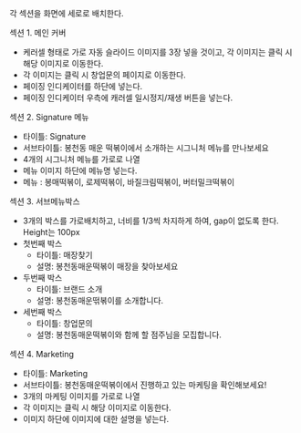 각 섹션을 화면에 세로로 배치한다.

섹션 1. 메인 커버

- 케러셀 형태로 가로 자동 슬라이드 이미지를 3장 넣을 것이고, 각 이미지는 클릭 시 해당 이미지로 이동한다.
- 각 이미지는 클릭 시 창업문의 페이지로 이동한다.
- 페이징 인디케이터를 하단에 넣는다.
- 페이징 인디케이터 우측에 캐러셀 일시정지/재생 버튼을 넣는다.

섹션 2. Signature 메뉴

- 타이틀: Signature
- 서브타이틀: 봉천동 매운 떡볶이에서 소개하는 시그니처 메뉴를 만나보세요
- 4개의 시그니처 메뉴를 가로로 나열
- 메뉴 이미지 하단에 메뉴명 넣는다.
- 메뉴 : 봉매떡볶이, 로제떡볶이, 바질크림떡볶이, 버터밀크떡볶이

섹션 3. 서브메뉴박스

- 3개의 박스를 가로배치하고, 너비를 1/3씩 차지하게 하여, gap이 없도록 한다. Height는 100px
- 첫번째 박스
  - 타이틀: 매장찾기
  - 설명: 봉천동매운떡볶이 매장을 찾아보세요
- 두번째 박스
  - 타이틀: 브랜드 소개
  - 설명: 봉천동매운떢볶이를 소개합니다.
- 세번째 박스
  - 타이틀: 창업문의
  - 설명: 봉천동매운떡볶이와 함께 할 점주님을 모집합니다.

섹션 4. Marketing

- 타이틀: Marketing
- 서브타이틀: 봉천동매운떡볶이에서 진행하고 있는 마케팅을 확인해보세요!
- 3개의 마케팅 이미지를 가로로 나열
- 각 이미지는 클릭 시 해당 이미지로 이동한다.
- 이미지 하단에 이미지에 대한 설명을 넣는다.
